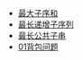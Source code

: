 - [最大子序和](../../leetcode/0053.Maximum-Subarray/)
- [最长递增子序列](../../leetcode/0300.longest-increasing-subsequence)
- [最长公共子串](../../leetcode/1143.longest-common-subsequence/)
- [01背包问题](../../nowcoder/NC0145.knapsack)
